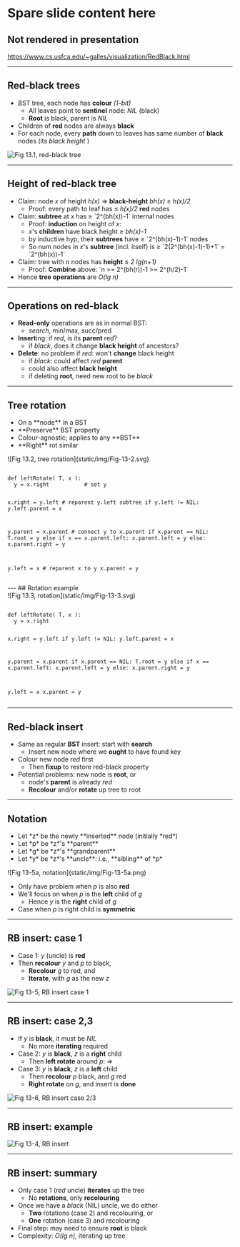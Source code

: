 # Spare slide content here
## Not rendered in presentation

https://www.cs.usfca.edu/~galles/visualization/RedBlack.html

---
## Red-black trees
+ BST tree, each node has **colour** *(1-bit)*
  + All leaves point to **sentinel** node: *NIL* (black)
  + **Root** is black, parent is *NIL*
+ Children of **red** nodes are always **black**
+ For each node, every **path** down to leaves has
  same number of **black** nodes (its *black height* )

![Fig 13.1, red-black tree](static/img/Fig-13-1.png)

---
## Height of red-black tree
+ Claim: node *x* of height *h(x)* &rArr; **black-height** *bh(x)* &ge; *h(x)/2*
  + Proof: every path to leaf has &le; *h(x)/2* **red** nodes
+ Claim: **subtree** at *x* has &ge; \`2^(bh(x))-1\` internal nodes
  + Proof: **induction** on height of *x*:
  + *x*'s **children** have black height &ge; *bh(x)-1*
  + by inductive hyp, their **subtrees** have &ge; \`2^(bh(x)-1)-1\` nodes
  + So num nodes in *x*'s **subtree** (incl. itself) is &ge;
    \`2(2^(bh(x)-1)-1)+1\` = \`2^(bh(x))-1\`
+ Claim: tree with *n* nodes has **height** &le; *2 lg(n+1)*
  + Proof: **Combine** above: \`n >= 2^(bh(r))-1 >= 2^(h/2)-1\`
+ Hence **tree operations** are *O(lg n)*

---
## Operations on red-black
+ **Read-only** operations are as in normal BST:
  + *search*, min/max, succ/pred
+ **Insert**ing: if *red*, is its **parent** red?
  + if *black*, does it change **black height** of ancestors?
+ **Delete**: no problem if *red*: won't **change** black height
  + if *black*: could affect *red* **parent**
  + could also affect **black height**
  + if deleting **root**, need new root to be *black*

---
## Tree rotation
<div class="imgbox"><div>
<ul>
<li> On a **node** in a BST
<li> **Preserve** BST property
<li> Colour-agnostic; applies to any **BST**
<li> **Right** rot similar
</ul>
![Fig 13.2, tree rotation](static/img/Fig-13-2.svg)
</div><div>
<pre><code data-trim>
def leftRotate( T, x ):
  y = x.right           # set y

  x.right = y.left      # reparent y.left subtree
  if y.left != NIL:
    y.left.parent = x

  y.parent = x.parent   # connect y to x.parent
  if x.parent == NIL:
    T.root = y
  else if x == x.parent.left:
    x.parent.left = y
  else:
    x.parent.right = y

  y.left = x            # reparent x to y
  x.parent = y
</code></pre>
</div></div>
---
## Rotation example

<div class="imgbox"><div>
![Fig 13.3, rotation](static/img/Fig-13-3.svg)
</div><div>
<pre><code data-trim>
def leftRotate( T, x ):
  y = x.right

  x.right = y.left
  if y.left != NIL:
    y.left.parent = x

  y.parent = x.parent
  if x.parent == NIL:
    T.root = y
  else if x == x.parent.left:
    x.parent.left = y
  else:
    x.parent.right = y

  y.left = x
  x.parent = y
</code></pre>
</div></div>

---
## Red-black insert
+ Same as regular **BST** insert: start with **search**
  + Insert new node where we **ought** to have found key
+ Colour new node *red* first
  + Then **fixup** to restore red-black property
+ Potential problems: new node is **root**, or
  + node's **parent** is already *red*
  + **Recolour** and/or **rotate** up tree to root

---
## Notation
<div class="imgbox"><div style="flex:2">
<ul>
<li> Let *z* be the newly **inserted** node (initially *red*)
<li> Let *p* be *z*'s **parent**
<li> Let *g* be *z*'s **grandparent**
<li> Let *y* be *z*'s **uncle**: i.e., **sibling** of *p*
</ul></ul>
</div><div>
![Fig 13-5a, notation](static/img/Fig-13-5a.png)
</div></div>

+ Only have problem when *p* is also **red**
+ We'll focus on when *p* is the **left** child of *g*
  + Hence *y* is the **right** child of *g*
+ Case when *p* is right child is **symmetric**

---
## RB insert: case 1
+ Case 1: *y* (uncle) is **red**
+ Then **recolour** *y* and *p* to black,
  + **Recolour** *g* to red, and
  + **Iterate**, with *g* as the new *z*

![Fig 13-5, RB insert case 1](static/img/Fig-13-5.svg)

---
## RB insert: case 2,3
+ If *y* is **black**, it must be *NIL*
  + No more **iterating** required
+ Case 2: *y* is **black**, *z* is a **right** child
  + Then **left rotate** around *p*: &rArr;
+ Case 3: *y* is **black**, *z* is a **left** child
  + Then **recolour** *p* black, and *g* red
  + **Right rotate** on *g*, and insert is **done**

![Fig 13-6, RB insert case 2/3](static/img/Fig-13-6.svg)

---
## RB insert: example

![Fig 13-4, RB insert](static/img/Fig-13-4.svg)

---
## RB insert: summary
+ Only case 1 (*red* uncle) **iterates** up the tree
  + No **rotations**, only **recolouring**
+ Once we have a *black* (NIL) uncle, we do either
  + **Two** rotations (case 2) and recolouring, or
  + **One** rotation (case 3) and recolouring
+ Final step: may need to ensure **root** is black
+ Complexity: *O(lg n)*, iterating up tree
